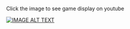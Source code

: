<p>Click the image to see game display on youtube</p>

[![IMAGE ALT TEXT](http://img.youtube.com/vi/34cATlzDoRg/0.jpg)](https://www.youtube.com/watch?v=34cATlzDoRg&t=2s)

